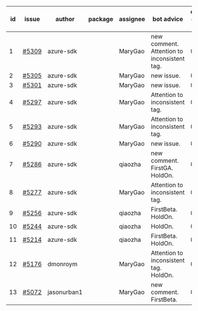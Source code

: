 | id | issue | author | package | assignee | bot advice | created date of issue | target release date | date from target |
| ------ | ------ | ------ | ------ | ------ | ------ | ------ | ------ | :-----: |
| 1 | [#5309](https://github.com/Azure/sdk-release-request/issues/5309) | azure-sdk |  | MaryGao | new comment. Attention to inconsistent tag. | 06-27 | 07-26 |  |
| 2 | [#5305](https://github.com/Azure/sdk-release-request/issues/5305) | azure-sdk |  | MaryGao | new issue. | 06-27 | 07-25 |  |
| 3 | [#5301](https://github.com/Azure/sdk-release-request/issues/5301) | azure-sdk |  | MaryGao | new issue. | 06-26 | 07-26 |  |
| 4 | [#5297](https://github.com/Azure/sdk-release-request/issues/5297) | azure-sdk |  | MaryGao | Attention to inconsistent tag. | 06-25 | 07-26 |  |
| 5 | [#5293](https://github.com/Azure/sdk-release-request/issues/5293) | azure-sdk |  | MaryGao | Attention to inconsistent tag. | 06-25 | 07-25 |  |
| 6 | [#5290](https://github.com/Azure/sdk-release-request/issues/5290) | azure-sdk |  | MaryGao | new issue. | 06-25 | 07-25 |  |
| 7 | [#5286](https://github.com/Azure/sdk-release-request/issues/5286) | azure-sdk |  | qiaozha | new comment. FirstGA. HoldOn. | 06-21 | 06-28 |  |
| 8 | [#5277](https://github.com/Azure/sdk-release-request/issues/5277) | azure-sdk |  | MaryGao | Attention to inconsistent tag. | 06-14 | 07-26 |  |
| 9 | [#5256](https://github.com/Azure/sdk-release-request/issues/5256) | azure-sdk |  | qiaozha | FirstBeta. HoldOn. | 06-05 | 06-28 |  |
| 10 | [#5244](https://github.com/Azure/sdk-release-request/issues/5244) | azure-sdk |  | qiaozha | HoldOn. | 06-04 | 06-21 |  |
| 11 | [#5214](https://github.com/Azure/sdk-release-request/issues/5214) | azure-sdk |  | qiaozha | FirstBeta. HoldOn. | 05-21 | 06-28 |  |
| 12 | [#5176](https://github.com/Azure/sdk-release-request/issues/5176) | dmonroym |  | MaryGao | Attention to inconsistent tag. HoldOn. | 04-30 | 05-24 |  |
| 13 | [#5072](https://github.com/Azure/sdk-release-request/issues/5072) | jasonurban1 |  | MaryGao | new comment. FirstBeta. | 03-22 | 05-24 |  |
